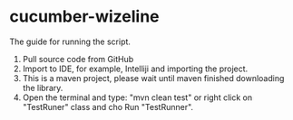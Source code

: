 # cucumber-wizeline

The guide for running the script.
1. Pull source code from GitHub
2. Import to IDE, for example, Intelliji and importing the project.
3. This is a maven project, please wait until maven finished downloading the library.
4. Open the terminal and type: "mvn clean test" or right click on "TestRuner" class and cho Run "TestRunner".
